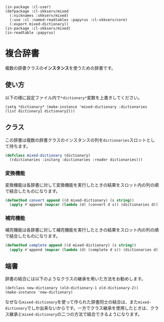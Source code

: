     (in-package :cl-user)
    (defpackage :cl-skkserv/mixed
      (:nicknames :skkserv/mixed)
      (:use :cl :named-readtables :papyrus :cl-skkserv/core)
      (:export mixed-dictionary))
    (in-package :cl-skkserv/mixed)
    (in-readtable :papyrus)

# 複合辞書

<!--
Copyright (C) 2017 TANIGUCHI Masaya

This program is free software; you can redistribute it and/or modify
it under the terms of the GNU General Public License as published by
the Free Software Foundation; either version 3 of the License, or
(at your option) any later version.

This program is distributed in the hope that it will be useful,
but WITHOUT ANY WARRANTY; without even the implied warranty of
MERCHANTABILITY or FITNESS FOR A PARTICULAR PURPOSE.  See the
GNU General Public License for more details.

You should have received a copy of the GNU General Public License
along with this program; if not, write to the Free Software Foundation,
Inc., 51 Franklin Street, Fifth Floor, Boston, MA 02110-1301  USA
-->

複数の辞書クラスの**インスタンス**を使うための辞書です。

## 使い方

以下の様に設定ファイル内で`*dictionary*`変数を上書きしてください。

    (setq *dictionary* (make-instance 'mixed-dictionary :dictionaries (list dictionary1 dictionary2)))


## クラス

この辞書は複数の辞書クラスのインスタンスの列を`dictionaries`スロットとして持ちます。

```lisp
(defclass mixed-dictionary (dictionary)
  ((dictionaries :initarg :dictionaries :reader dictionaries)))
```

### 変換機能

変換機能は各辞書に対して変換機能を実行したときの結果をスロット内の列の順で結合したものになります。

```lisp
(defmethod convert append ((d mixed-dictionary) (s string))
  (apply #'append (mapcar (lambda (d) (convert d s)) (dictionaries d))))
```

### 補完機能

補完機能は各辞書に対して補完機能を実行したときの結果をスロット内の列の順で結合したものになります。

```lisp
(defmethod complete append ((d mixed-dictionary) (s string))
  (apply #'append (mapcar (lambda (d) (complete d s)) (dictionaries d))))
```

## 端書

辞書の結合には以下のようなクラスの継承を用いた方法をお勧めします。


    (defclass new-dictionary (old-dictionary-1 old-dictionary-2))
    (make-instance 'new-dictionary)


なぜなら`mixed-dictionary`を使って作られた辞書同士の結合は、また`mixed-dictionary`でしか出来ないからです。一方でクラス継承を使用したときは、クラス継承と`mixed-dictionary`の二つの方法で結合できるようになります。
